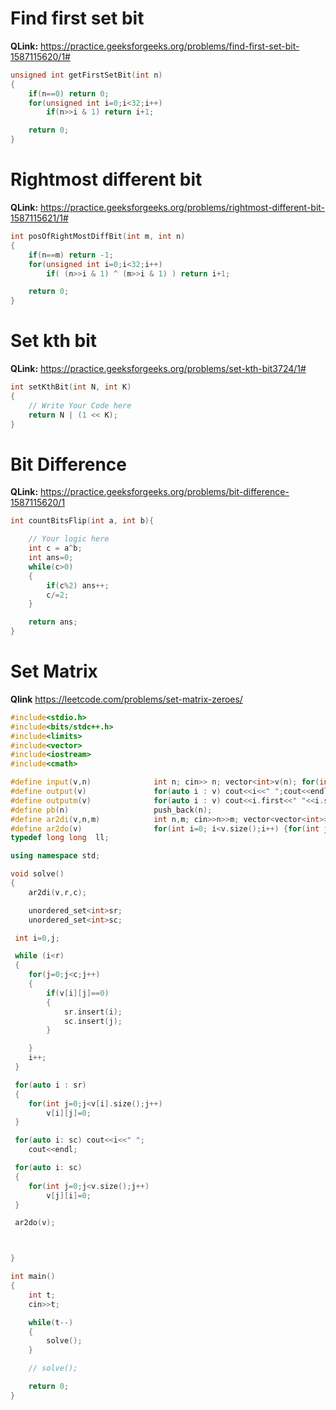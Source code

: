 # Find first set bit 
**QLink:** https://practice.geeksforgeeks.org/problems/find-first-set-bit-1587115620/1#

```c++
unsigned int getFirstSetBit(int n)
{
    if(n==0) return 0;
    for(unsigned int i=0;i<32;i++)
        if(n>>i & 1) return i+1;

    return 0;
}
```

# Rightmost different bit
**QLink:** https://practice.geeksforgeeks.org/problems/rightmost-different-bit-1587115621/1#

```c++
int posOfRightMostDiffBit(int m, int n)
{
    if(n==m) return -1;
    for(unsigned int i=0;i<32;i++)
        if( (n>>i & 1) ^ (m>>i & 1) ) return i+1;

    return 0;
}
```

# Set kth bit
**QLink:** https://practice.geeksforgeeks.org/problems/set-kth-bit3724/1#

```c++
int setKthBit(int N, int K)
{
    // Write Your Code here
    return N | (1 << K);
}
```

# Bit Difference 
**QLink:** https://practice.geeksforgeeks.org/problems/bit-difference-1587115620/1

```c++
int countBitsFlip(int a, int b){

    // Your logic here
    int c = a^b;
    int ans=0;
    while(c>0)
    {
        if(c%2) ans++;
        c/=2;
    }

    return ans;
}
```
# Set Matrix
**Qlink** https://leetcode.com/problems/set-matrix-zeroes/

```c++
#include<stdio.h>
#include<bits/stdc++.h>
#include<limits>
#include<vector>
#include<iostream>
#include<cmath>

#define input(v,n)              int n; cin>> n; vector<int>v(n); for(int i = 0;i<n;i++) cin>>v[i];
#define output(v)               for(auto i : v) cout<<i<<" ";cout<<endl;
#define outputm(v)              for(auto i : v) cout<<i.first<<" "<<i.second<<endl;
#define pb(n)                   push_back(n);
#define ar2di(v,n,m)            int n,m; cin>>n>>m; vector<vector<int>>v(n,vector<int>(m)); for(int i=0;i<n;i++){for(int j=0;j<m;j++) cin>>v[i][j];}
#define ar2do(v)                for(int i=0; i<v.size();i++) {for(int j=0;j<v[i].size();j++) cout<<v[i][j]<<" ";  cout<<endl;}
typedef long long  ll;

using namespace std;

void solve()
{
    ar2di(v,r,c);

    unordered_set<int>sr;
    unordered_set<int>sc;

 int i=0,j;

 while (i<r)
 {
    for(j=0;j<c;j++)
    {
        if(v[i][j]==0)
        {
            sr.insert(i);
            sc.insert(j);
        }

    }
    i++;
 }

 for(auto i : sr)
 {
    for(int j=0;j<v[i].size();j++)
        v[i][j]=0;
 }

 for(auto i: sc) cout<<i<<" ";
    cout<<endl;

 for(auto i: sc)
 {
    for(int j=0;j<v.size();j++)
        v[j][i]=0;
 }

 ar2do(v);



}

int main()
{
    int t;
    cin>>t;

    while(t--)
    {
        solve();
    }

    // solve();

    return 0;
}





```